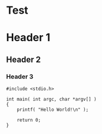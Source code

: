 # Test

# Header 1
## Header 2
### Header 3
```
#include <stdio.h>

int main( int argc, char *argv[] )
{
	printf( "Hello World!\n" );
	
	return 0;
}
```
